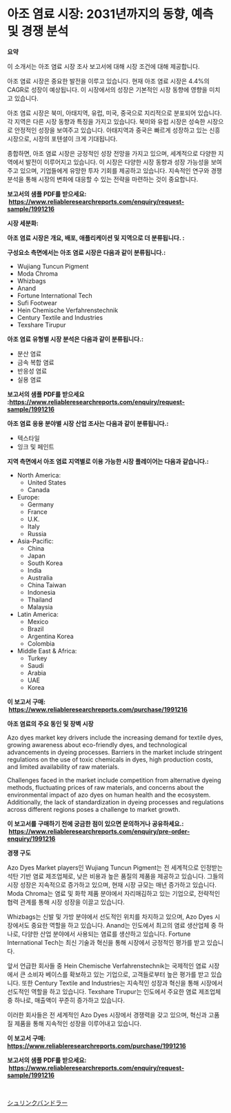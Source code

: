 <p><h1>아조 염료 시장: 2031년까지의 동향, 예측 및 경쟁 분석</h1></p><p><strong>요약</strong></p>
<p><p>이 소개서는 아조 염료 시장 조사 보고서에 대해 시장 조건에 대해 제공합니다.</p><p>아조 염료 시장은 중요한 발전을 이루고 있습니다. 현재 아조 염료 시장은 4.4%의 CAGR로 성장이 예상됩니다. 이 시장에서의 성장은 기본적인 시장 동향에 영향을 미치고 있습니다.</p><p>아조 염료 시장은 북미, 아태지역, 유럽, 미국, 중국으로 지리적으로 분포되어 있습니다. 각 지역은 다른 시장 동향과 특징을 가지고 있습니다. 북미와 유럽 시장은 성숙한 시장으로 안정적인 성장을 보여주고 있습니다. 아태지역과 중국은 빠르게 성장하고 있는 신흥 시장으로, 시장의 포텐셜이 크게 기대됩니다.</p><p>종합하면, 아조 염료 시장은 긍정적인 성장 전망을 가지고 있으며, 세계적으로 다양한 지역에서 발전이 이루어지고 있습니다. 이 시장은 다양한 시장 동향과 성장 가능성을 보여주고 있으며, 기업들에게 유망한 투자 기회를 제공하고 있습니다. 지속적인 연구와 경쟁 분석을 통해 시장의 변화에 대응할 수 있는 전략을 마련하는 것이 중요합니다.</p></p>
<p><strong>보고서의 샘플 PDF를 받으세요: &nbsp;<a href="https://www.reliableresearchreports.com/enquiry/request-sample/1991216">https://www.reliableresearchreports.com/enquiry/request-sample/1991216</a></strong></p>
<p><strong>시장 세분화:</strong></p>
<p><strong> 아조 염료 시장은 개요, 배포, 애플리케이션 및 지역으로 더 분류됩니다. :</strong></p>
<p><strong>구성요소 측면에서는 아조 염료 시장은 다음과 같이 분류됩니다.:</strong></p>
<p><ul><li>Wujiang Tuncun Pigment</li><li>Moda Chroma</li><li>Whizbags</li><li>Anand</li><li>Fortune International Tech</li><li>Sufi Footwear</li><li>Hein Chemische Verfahrenstechnik</li><li>Century Textile and Industries</li><li>Texshare Tirupur</li></ul></p>
<p><strong> 아조 염료 유형별 시장 분석은 다음과 같이 분류됩니다.:</strong></p>
<p><ul><li>분산 염료</li><li>금속 복합 염료</li><li>반응성 염료</li><li>실용 염료</li></ul></p>
<p><strong>보고서의 샘플 PDF를 받으세요 :<a href="https://www.reliableresearchreports.com/enquiry/request-sample/1991216">https://www.reliableresearchreports.com/enquiry/request-sample/1991216</a></strong></p>
<p><strong> 아조 염료 응용 분야별 시장 산업 조사는 다음과 같이 분류됩니다.:</strong></p>
<p><ul><li>텍스타일</li><li>잉크 및 페인트</li></ul></p>
<p><strong>지역 측면에서 아조 염료 지역별로 이용 가능한 시장 플레이어는 다음과 같습니다.:</strong></p>
<p><ul>
    <li>
        North America:
        <ul>
            <li>United States</li>
            <li>Canada</li>
        </ul>
    </li>
    <li>
        Europe:
        <ul>
            <li>Germany</li>
            <li>France</li>
            <li>U.K.</li>
            <li>Italy</li>
            <li>Russia</li>
        </ul>
    </li>
    <li>
        Asia-Pacific:
        <ul>
            <li>China</li>
            <li>Japan</li>
            <li>South Korea</li>
            <li>India</li>
            <li>Australia</li>
            <li>China Taiwan</li>
            <li>Indonesia</li>
            <li>Thailand</li>
            <li>Malaysia</li>
        </ul>
    </li>
    <li>
        Latin America:
        <ul>
            <li>Mexico</li>
            <li>Brazil</li>
            <li>Argentina Korea</li>
            <li>Colombia</li>
        </ul>
    </li>
    <li>
        Middle East & Africa:
        <ul>
            <li>Turkey</li>
            <li>Saudi</li>
            <li>Arabia</li>
            <li>UAE</li>
            <li>Korea</li>
        </ul>
    </li>
    </ul></p>
<p><strong>이 보고서 구매: &nbsp;<a href="https://www.reliableresearchreports.com/purchase/1991216">https://www.reliableresearchreports.com/purchase/1991216</a></strong></p>
<p><strong>아조 염료의 주요 동인 및 장벽 시장</strong></p>
<p><p>Azo dyes market key drivers include the increasing demand for textile dyes, growing awareness about eco-friendly dyes, and technological advancements in dyeing processes. Barriers in the market include stringent regulations on the use of toxic chemicals in dyes, high production costs, and limited availability of raw materials. </p><p>Challenges faced in the market include competition from alternative dyeing methods, fluctuating prices of raw materials, and concerns about the environmental impact of azo dyes on human health and the ecosystem. Additionally, the lack of standardization in dyeing processes and regulations across different regions poses a challenge to market growth.</p></p>
<p><strong>이 보고서를 구매하기 전에 궁금한 점이 있으면 문의하거나 공유하세요.: &nbsp;<a href="https://www.reliableresearchreports.com/enquiry/pre-order-enquiry/1991216">https://www.reliableresearchreports.com/enquiry/pre-order-enquiry/1991216</a></strong></p>
<p><strong>경쟁 구도</strong></p>
<p><p>Azo Dyes Market players인 Wujiang Tuncun Pigment는 전 세계적으로 인정받는 석탄 기반 염료 제조업체로, 낮은 비용과 높은 품질의 제품을 제공하고 있습니다. 그들의 시장 성장은 지속적으로 증가하고 있으며, 현재 시장 규모는 매년 증가하고 있습니다. Moda Chroma는 염료 및 화학 제품 분야에서 자리매김하고 있는 기업으로, 전략적인 협력 관계를 통해 시장 성장을 이끌고 있습니다. </p><p>Whizbags는 신발 및 가방 분야에서 선도적인 위치를 차지하고 있으며, Azo Dyes 시장에서도 중요한 역할을 하고 있습니다. Anand는 인도에서 최고의 염료 생산업체 중 하나로, 다양한 산업 분야에서 사용되는 염료를 생산하고 있습니다. Fortune International Tech는 최신 기술과 혁신을 통해 시장에서 긍정적인 평가를 받고 있습니다. </p><p>앞서 언급한 회사들 중 Hein Chemische Verfahrenstechnik는 국제적인 염료 시장에서 큰 소비자 베이스를 확보하고 있는 기업으로, 고객들로부터 높은 평가를 받고 있습니다. 또한 Century Textile and Industries는 지속적인 성장과 혁신을 통해 시장에서 선도적인 역할을 하고 있습니다. Texshare Tirupur는 인도에서 주요한 염료 제조업체 중 하나로, 매출액이 꾸준히 증가하고 있습니다. </p><p>이러한 회사들은 전 세계적인 Azo Dyes 시장에서 경쟁력을 갖고 있으며, 혁신과 고품질 제품을 통해 지속적인 성장을 이루어내고 있습니다.</p></p>
<p><strong>이 보고서 구매: &nbsp; <a href="https://www.reliableresearchreports.com/purchase/1991216">https://www.reliableresearchreports.com/purchase/1991216</a></strong></p>
<p><strong>보고서의 샘플 PDF를 받으세요: &nbsp;<a href="https://www.reliableresearchreports.com/enquiry/request-sample/1991216">https://www.reliableresearchreports.com/enquiry/request-sample/1991216</a></strong><strong></strong></p>
<p>&nbsp;</p>
<p><p><a href="https://github.com/ppmazlotr77499/Market-Research-Report-List-1/blob/main/46720499356.md">シュリンクバンドラー</a></p></p>
